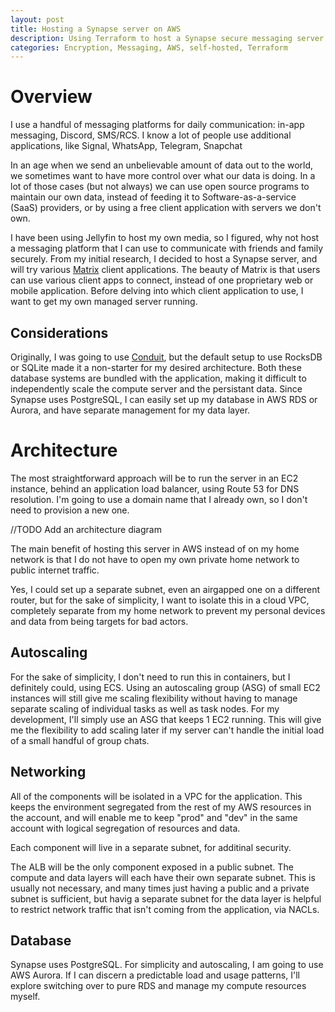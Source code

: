 ```yaml
---
layout: post
title: Hosting a Synapse server on AWS
description: Using Terraform to host a Synapse secure messaging server
categories: Encryption, Messaging, AWS, self-hosted, Terraform
---
```


# Overview

I use a handful of messaging platforms for daily communication: in-app messaging, Discord, SMS/RCS. I know a lot of people use additional applications,
like Signal, WhatsApp, Telegram, Snapchat

In an age when we send an unbelievable amount of data out to the world, we sometimes want to have more control over what our data is doing. In a lot of those cases (but not always) we can use open source programs to maintain our own data, instead of feeding it to Software-as-a-service (SaaS) providers, or by using a free client
application with servers we don't own.

I have been using Jellyfin to host my own media, so I figured, why not host a messaging platform that I can use to communicate with friends and family securely.
From my initial research, I decided to host a Synapse server, and will try various [Matrix](https://matrix.org/) client applications. The beauty of Matrix is
that users can use various client apps to connect, instead of one proprietary web or mobile application. Before delving into which client application to use,
I want to get my own managed server running.

## Considerations

Originally, I was going to use [Conduit](https://conduit.rs), but the default setup to use RocksDB or SQLite made
it a non-starter for my desired architecture. Both these database systems are bundled with the application, making
it difficult to independently scale the compute server and the persistant data. Since Synapse uses PostgreSQL,
I can easily set up my database in AWS RDS or Aurora, and have separate management for my data layer.

# Architecture

The most straightforward approach will be to run the server in an EC2 instance, behind an application load balancer, using Route 53 for DNS resolution. I'm going to use a domain name that I already own, so I don't need to provision a new one.

//TODO Add an architecture diagram

The main benefit of hosting this server in AWS instead of on my home network is that I do not have to open my own private home network to public internet traffic.

Yes, I could set up a separate subnet, even an airgapped one on a different router, but for the sake of simplicity, I want to isolate this in a cloud VPC, completely separate from my home network to prevent my personal devices and data from being targets for bad actors.

## Autoscaling

For the sake of simplicity, I don't need to run this in containers, but I
definitely could, using ECS. Using an autoscaling group (ASG) of small EC2
instances will still give me scaling flexibility without having to manage
separate scaling of individual tasks as well as task nodes. For my
development, I'll simply use an ASG that keeps 1 EC2 running. This will
give me the flexibility to add scaling later if my server can't handle
the initial load of a small handful of group chats.

## Networking

All of the components will be isolated in a VPC for the application.
This keeps the environment segregated from the rest of my AWS
resources in the account, and will enable me to keep "prod" and
"dev" in the same account with logical segregation of resources
and data.

Each component will live in a separate subnet, for additinal security.

The ALB will be the only component exposed in a public subnet. The
compute and data layers will each have their own separate subnet.
This is usually not necessary, and many times just having a public and
a private subnet is sufficient, but havig a separate subnet for the
data layer is helpful to restrict network traffic that isn't coming
from the application, via NACLs.

## Database

Synapse uses PostgreSQL. For simplicity and autoscaling, I am going to use
AWS Aurora. If I can discern a predictable load and usage patterns, I'll
explore switching over to pure RDS and manage my compute resources myself.

